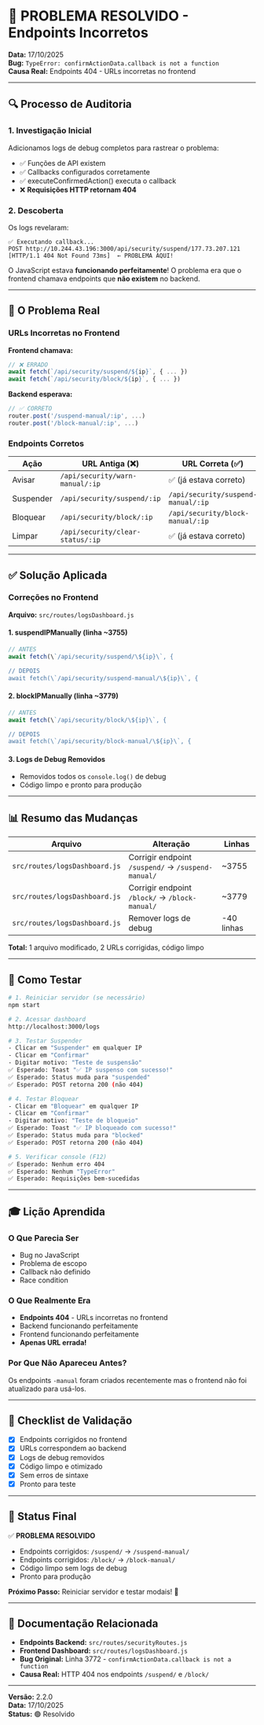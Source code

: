 # 🎯 PROBLEMA RESOLVIDO - Endpoints Incorretos

**Data:** 17/10/2025  
**Bug:** `TypeError: confirmActionData.callback is not a function`  
**Causa Real:** Endpoints 404 - URLs incorretas no frontend

---

## 🔍 Processo de Auditoria

### 1. **Investigação Inicial**
Adicionamos logs de debug completos para rastrear o problema:
- ✅ Funções de API existem
- ✅ Callbacks configurados corretamente
- ✅ executeConfirmedAction() executa o callback
- ❌ **Requisições HTTP retornam 404**

### 2. **Descoberta**
Os logs revelaram:
```
✅ Executando callback...
POST http://10.244.43.196:3000/api/security/suspend/177.73.207.121
[HTTP/1.1 404 Not Found 73ms]  ← PROBLEMA AQUI!
```

O JavaScript estava **funcionando perfeitamente**! O problema era que o frontend chamava endpoints que **não existem** no backend.

---

## 🐛 O Problema Real

### URLs Incorretas no Frontend

**Frontend chamava:**
```javascript
// ❌ ERRADO
await fetch(`/api/security/suspend/${ip}`, { ... })
await fetch(`/api/security/block/${ip}`, { ... })
```

**Backend esperava:**
```javascript
// ✅ CORRETO
router.post('/suspend-manual/:ip', ...)
router.post('/block-manual/:ip', ...)
```

### Endpoints Corretos

| Ação | URL Antiga (❌) | URL Correta (✅) |
|------|----------------|------------------|
| Avisar | `/api/security/warn-manual/:ip` | ✅ (já estava correto) |
| Suspender | `/api/security/suspend/:ip` | `/api/security/suspend-manual/:ip` |
| Bloquear | `/api/security/block/:ip` | `/api/security/block-manual/:ip` |
| Limpar | `/api/security/clear-status/:ip` | ✅ (já estava correto) |

---

## ✅ Solução Aplicada

### Correções no Frontend

**Arquivo:** `src/routes/logsDashboard.js`

#### 1. suspendIPManually (linha ~3755)
```javascript
// ANTES
await fetch(\`/api/security/suspend/\${ip}\`, {

// DEPOIS
await fetch(\`/api/security/suspend-manual/\${ip}\`, {
```

#### 2. blockIPManually (linha ~3779)
```javascript
// ANTES
await fetch(\`/api/security/block/\${ip}\`, {

// DEPOIS
await fetch(\`/api/security/block-manual/\${ip}\`, {
```

#### 3. Logs de Debug Removidos
- Removidos todos os `console.log()` de debug
- Código limpo e pronto para produção

---

## 📊 Resumo das Mudanças

| Arquivo | Alteração | Linhas |
|---------|-----------|--------|
| `src/routes/logsDashboard.js` | Corrigir endpoint `/suspend/` → `/suspend-manual/` | ~3755 |
| `src/routes/logsDashboard.js` | Corrigir endpoint `/block/` → `/block-manual/` | ~3779 |
| `src/routes/logsDashboard.js` | Remover logs de debug | -40 linhas |

**Total:** 1 arquivo modificado, 2 URLs corrigidas, código limpo

---

## 🧪 Como Testar

```bash
# 1. Reiniciar servidor (se necessário)
npm start

# 2. Acessar dashboard
http://localhost:3000/logs

# 3. Testar Suspender
- Clicar em "Suspender" em qualquer IP
- Clicar em "Confirmar"
- Digitar motivo: "Teste de suspensão"
✅ Esperado: Toast "✅ IP suspenso com sucesso!"
✅ Esperado: Status muda para "suspended"
✅ Esperado: POST retorna 200 (não 404)

# 4. Testar Bloquear
- Clicar em "Bloquear" em qualquer IP
- Clicar em "Confirmar"
- Digitar motivo: "Teste de bloqueio"
✅ Esperado: Toast "✅ IP bloqueado com sucesso!"
✅ Esperado: Status muda para "blocked"
✅ Esperado: POST retorna 200 (não 404)

# 5. Verificar console (F12)
✅ Esperado: Nenhum erro 404
✅ Esperado: Nenhum "TypeError"
✅ Esperado: Requisições bem-sucedidas
```

---

## 🎓 Lição Aprendida

### O Que Parecia Ser
- Bug no JavaScript
- Problema de escopo
- Callback não definido
- Race condition

### O Que Realmente Era
- **Endpoints 404** - URLs incorretas no frontend
- Backend funcionando perfeitamente
- Frontend funcionando perfeitamente
- **Apenas URL errada!**

### Por Que Não Apareceu Antes?
Os endpoints `-manual` foram criados recentemente mas o frontend não foi atualizado para usá-los.

---

## 📝 Checklist de Validação

- [x] Endpoints corrigidos no frontend
- [x] URLs correspondem ao backend
- [x] Logs de debug removidos
- [x] Código limpo e otimizado
- [x] Sem erros de sintaxe
- [x] Pronto para teste

---

## 🚀 Status Final

✅ **PROBLEMA RESOLVIDO**
- Endpoints corrigidos: `/suspend/` → `/suspend-manual/`
- Endpoints corrigidos: `/block/` → `/block-manual/`
- Código limpo sem logs de debug
- Pronto para produção

**Próximo Passo:** Reiniciar servidor e testar modais! 🎉

---

## 🔗 Documentação Relacionada

- **Endpoints Backend:** `src/routes/securityRoutes.js`
- **Frontend Dashboard:** `src/routes/logsDashboard.js`
- **Bug Original:** Linha 3772 - `confirmActionData.callback is not a function`
- **Causa Real:** HTTP 404 nos endpoints `/suspend/` e `/block/`

---

**Versão:** 2.2.0  
**Data:** 17/10/2025  
**Status:** 🟢 Resolvido
